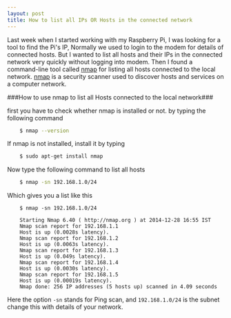 ```yaml
---
layout: post
title: How to list all IPs OR Hosts in the connected network
---
```


Last week when I started working with my Raspberry Pi, I was looking for a tool to find the Pi's IP, Normally we used to login to the modem for details of connected hosts.  But I wanted to list all hosts and their IPs in the connected network very quickly without logging into modem. 
Then I found a command-line tool called [nmap](http://en.wikipedia.org/wiki/Nmap) for listing all hosts connected to the local network.
[nmap](http://en.wikipedia.org/wiki/Nmap) is a security scanner used to discover hosts and services on a computer network.

###How to use nmap to list all Hosts connected to the local network###

first you have to check whether nmap is installed or not. by typing the following command

```sh
	$ nmap --version
```

If nmap is not installed, install it by typing

```sh
	$ sudo apt-get install nmap
```
Now type the following command to list all hosts

```sh
	$ nmap -sn 192.168.1.0/24
```

Which gives you a list like this

```
	$ nmap -sn 192.168.1.0/24

	Starting Nmap 6.40 ( http://nmap.org ) at 2014-12-28 16:55 IST
	Nmap scan report for 192.168.1.1
	Host is up (0.0028s latency).
	Nmap scan report for 192.168.1.2
	Host is up (0.0063s latency).
	Nmap scan report for 192.168.1.3
	Host is up (0.049s latency).
	Nmap scan report for 192.168.1.4
	Host is up (0.0030s latency).
	Nmap scan report for 192.168.1.5
	Host is up (0.00019s latency).
	Nmap done: 256 IP addresses (5 hosts up) scanned in 4.09 seconds
```
Here the option `-sn` stands for Ping scan, and `192.168.1.0/24` is the subnet change this with details of your network.
